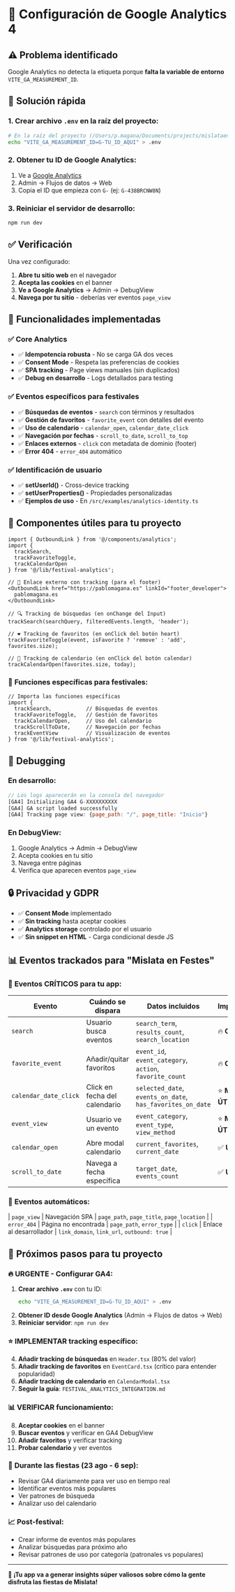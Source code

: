 # 🔧 Configuración de Google Analytics 4

## ⚠️ Problema identificado

Google Analytics no detecta la etiqueta porque **falta la variable de entorno** `VITE_GA_MEASUREMENT_ID`.

## 🚀 Solución rápida

### 1. Crear archivo `.env` en la raíz del proyecto:

```bash
# En la raíz del proyecto (/Users/p.magana/Documents/projects/mislataenfestes/)
echo "VITE_GA_MEASUREMENT_ID=G-TU_ID_AQUI" > .env
```

### 2. Obtener tu ID de Google Analytics:

1. Ve a [Google Analytics](https://analytics.google.com)
2. Admin → Flujos de datos → Web
3. Copia el ID que empieza con `G-` (ej: `G-438BRCNW8N`)

### 3. Reiniciar el servidor de desarrollo:

```bash
npm run dev
```

## ✅ Verificación

Una vez configurado:

1. **Abre tu sitio web** en el navegador
2. **Acepta las cookies** en el banner
3. **Ve a Google Analytics** → Admin → DebugView
4. **Navega por tu sitio** - deberías ver eventos `page_view`

## 🎯 Funcionalidades implementadas

### ✅ Core Analytics
- ✅ **Idempotencia robusta** - No se carga GA dos veces
- ✅ **Consent Mode** - Respeta las preferencias de cookies
- ✅ **SPA tracking** - Page views manuales (sin duplicados)
- ✅ **Debug en desarrollo** - Logs detallados para testing

### ✅ Eventos específicos para festivales
- ✅ **Búsquedas de eventos** - `search` con términos y resultados
- ✅ **Gestión de favoritos** - `favorite_event` con detalles del evento
- ✅ **Uso de calendario** - `calendar_open`, `calendar_date_click`
- ✅ **Navegación por fechas** - `scroll_to_date`, `scroll_to_top`
- ✅ **Enlaces externos** - `click` con metadata de dominio (footer)
- ✅ **Error 404** - `error_404` automático

### ✅ Identificación de usuario
- ✅ **setUserId()** - Cross-device tracking
- ✅ **setUserProperties()** - Propiedades personalizadas
- ✅ **Ejemplos de uso** - En `/src/examples/analytics-identity.ts`

## 🧩 Componentes útiles para tu proyecto

```tsx
import { OutboundLink } from '@/components/analytics';
import { 
  trackSearch, 
  trackFavoriteToggle, 
  trackCalendarOpen 
} from '@/lib/festival-analytics';

// 🔗 Enlace externo con tracking (para el footer)
<OutboundLink href="https://pablomagana.es" linkId="footer_developer">
  pablomagana.es
</OutboundLink>

// 🔍 Tracking de búsquedas (en onChange del Input)
trackSearch(searchQuery, filteredEvents.length, 'header');

// ❤️ Tracking de favoritos (en onClick del botón heart)
trackFavoriteToggle(event, isFavorite ? 'remove' : 'add', favorites.size);

// 📅 Tracking de calendario (en onClick del botón calendar)
trackCalendarOpen(favorites.size, today);
```

### 📁 **Funciones específicas para festivales:**
```tsx
// Importa las funciones específicas
import {
  trackSearch,           // Búsquedas de eventos
  trackFavoriteToggle,   // Gestión de favoritos  
  trackCalendarOpen,     // Uso del calendario
  trackScrollToDate,     // Navegación por fechas
  trackEventView         // Visualización de eventos
} from '@/lib/festival-analytics';
```

## 🐛 Debugging

### En desarrollo:
```javascript
// Los logs aparecerán en la consola del navegador
[GA4] Initializing GA4 G-XXXXXXXXXX
[GA4] GA script loaded successfully
[GA4] Tracking page view: {page_path: "/", page_title: "Inicio"}
```

### En DebugView:
1. Google Analytics → Admin → DebugView
2. Acepta cookies en tu sitio
3. Navega entre páginas
4. Verifica que aparecen eventos `page_view`

## 🔒 Privacidad y GDPR

- ✅ **Consent Mode** implementado
- ✅ **Sin tracking** hasta aceptar cookies
- ✅ **Analytics storage** controlado por el usuario
- ✅ **Sin snippet en HTML** - Carga condicional desde JS

## 📊 Eventos trackados para "Mislata en Festes"

### 🎯 **Eventos CRÍTICOS para tu app:**

| Evento | Cuándo se dispara | Datos incluidos | Importancia |
|--------|------------------|-----------------|-------------|
| `search` | Usuario busca eventos | `search_term`, `results_count`, `search_location` | 🔥 **CRÍTICO** |
| `favorite_event` | Añadir/quitar favoritos | `event_id`, `event_category`, `action`, `favorite_count` | 🔥 **CRÍTICO** |
| `calendar_date_click` | Click en fecha del calendario | `selected_date`, `events_on_date`, `has_favorites_on_date` | ⭐ **MUY ÚTIL** |
| `event_view` | Usuario ve un evento | `event_category`, `event_type`, `view_method` | ⭐ **MUY ÚTIL** |
| `calendar_open` | Abre modal calendario | `current_favorites`, `current_date` | ✅ **ÚTIL** |
| `scroll_to_date` | Navega a fecha específica | `target_date`, `events_count` | ✅ **ÚTIL** |

### 🤖 **Eventos automáticos:**
| `page_view` | Navegación SPA | `page_path`, `page_title`, `page_location` |
| `error_404` | Página no encontrada | `page_path`, `error_type` |
| `click` | Enlace al desarrollador | `link_domain`, `link_url`, `outbound: true` |

## 🚨 Próximos pasos para tu proyecto

### 🔥 **URGENTE - Configurar GA4:**
1. **Crear archivo `.env`** con tu ID:
   ```bash
   echo "VITE_GA_MEASUREMENT_ID=G-TU_ID_AQUI" > .env
   ```
2. **Obtener ID desde Google Analytics** (Admin → Flujos de datos → Web)
3. **Reiniciar servidor**: `npm run dev`

### ⭐ **IMPLEMENTAR tracking específico:**
4. **Añadir tracking de búsquedas** en `Header.tsx` (80% del valor)
5. **Añadir tracking de favoritos** en `EventCard.tsx` (crítico para entender popularidad)
6. **Añadir tracking de calendario** en `CalendarModal.tsx`
7. **Seguir la guía**: `FESTIVAL_ANALYTICS_INTEGRATION.md`

### 📊 **VERIFICAR funcionamiento:**
8. **Aceptar cookies** en el banner
9. **Buscar eventos** y verificar en GA4 DebugView
10. **Añadir favoritos** y verificar tracking
11. **Probar calendario** y ver eventos

### 🎯 **Durante las fiestas (23 ago - 6 sep):**
- Revisar GA4 diariamente para ver uso en tiempo real
- Identificar eventos más populares
- Ver patrones de búsqueda
- Analizar uso del calendario

### 📈 **Post-festival:**
- Crear informe de eventos más populares
- Analizar búsquedas para próximo año
- Revisar patrones de uso por categoría (patronales vs populares)

---

**🎉 ¡Tu app va a generar insights súper valiosos sobre cómo la gente disfruta las fiestas de Mislata!**
